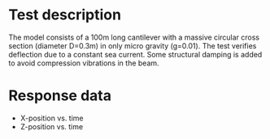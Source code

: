 <!---
  SPDX-FileCopyrightText: 2023 SAP SE

  SPDX-License-Identifier: Apache-2.0

  This file is part of FEDEM - https://openfedem.org
--->

# Test description

The model consists of a 100m long cantilever with a massive circular cross
section (diameter D=0.3m) in only micro gravity (g=0.01). The test verifies
deflection due to a constant sea current. Some structural damping is added
to avoid compression vibrations in the beam.

# Response data

* X-position vs. time
* Z-position vs. time
